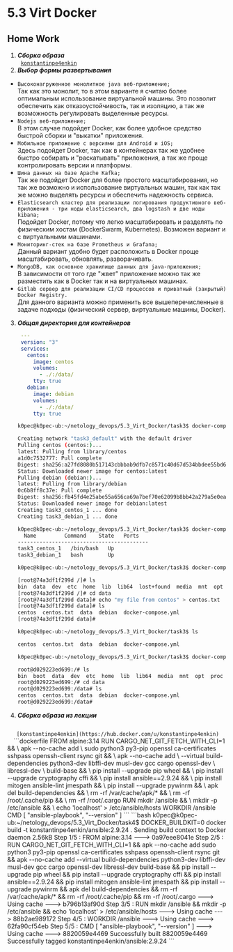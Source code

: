 # 5.3 Virt Docker
## Home Work
1. ***Сборка образа***  
   <code>
   [konstantinpe4enkin](https://hub.docker.com/u/konstantinpe4enkin)
   </code>
2. ***Выбор формы развертывания***  
+ `Высоконагруженное монолитное java веб-приложение;`  
  Так как это монолит, то в этом варианте я считаю более оптимальным использование виртуальной машины. Это позволит обеспечить как отказоустойчивость, так и изоляцию, а так же возможность регулировать выделенные ресурсы.
+ `Nodejs веб-приложение;`  
  В этом случае подойдет Docker, как более удобное средство быстрой сборки и "выкатки"
  приложения.
+ `Мобильное приложение c версиями для Android и iOS;`  
  Здесь подойдет Docker, так как в контейнерах так же удобнее быстро собирать и "раскатывать" приложения, а так же проще контролировать версии и платформы.
+ `Шина данных на базе Apache Kafka;`  
  Так же подойдет Docker для более простого масштабирования, но так же возможно и использование виртуальных машин, так как так же можно выделять ресурсы и обеспечить надежность сервиса.
+ `Elasticsearch кластер для реализации логирования продуктивного веб-приложения - три ноды elasticsearch, два logstash и две ноды kibana;`  
  Подойдет Docker, потому что легко масштабировать и разделять по физическим хостам (DockerSwarm, Kubernetes).
  Возможен вариант и с виртуальными машинами.
+ `Мониторинг-стек на базе Prometheus и Grafana;`  
  Данный вариант удобно будет расположить в Docker проще масштабировать, обновлять, разворачивать.    
+ `MongoDB, как основное хранилище данных для java-приложения;`  
  В зависимости от того где "жвет" приложение можно так же разместить как в Docker так и на виртуальных машинах.
+ `Gitlab сервер для реализации CI/CD процессов и приватный (закрытый) Docker Registry.`  
  Для данного варианта можно применить все вышеперечисленные в задаче подходы (физический сервер, виртуальные машины, Docker).  
3. ***Общая директория для контейнеров***  
   ```yaml
    ---
    version: "3"
    services:
      centos:
        image: centos
        volumes:
          - ./:/data/
        tty: true
      debian:
        image: debian
        volumes:
          - ./:/data/
        tty: true
    ```
    ```bash
    k0pec@k0pec-ub:~/netology_devops/5.3_Virt_Docker/task3$ docker-compose up -d

    Creating network "task3_default" with the default driver
    Pulling centos (centos:)...
    latest: Pulling from library/centos
    a1d0c7532777: Pull complete
    Digest: sha256:a27fd8080b517143cbbbab9dfb7c8571c40d67d534bbdee55bd6c473f432b177
    Status: Downloaded newer image for centos:latest
    Pulling debian (debian:)...
    latest: Pulling from library/debian
    0c6b8ff8c37e: Pull complete
    Digest: sha256:fb45fd4e25abe55a656ca69a7bef70e62099b8bb42a279a5e0ea4ae1ab410e0d
    Status: Downloaded newer image for debian:latest
    Creating task3_centos_1 ... done
    Creating task3_debian_1 ... done

    k0pec@k0pec-ub:~/netology_devops/5.3_Virt_Docker/task3$ docker-compose ps
      Name         Command    State   Ports
    ------------------------------------------
    task3_centos_1   /bin/bash   Up           
    task3_debian_1   bash        Up  

    k0pec@k0pec-ub:~/netology_devops/5.3_Virt_Docker/task3$ docker-compose exec centos /bin/bash

    [root@74a3df1f299d /]# ls
    bin  data  dev	etc  home  lib	lib64  lost+found  media  mnt  opt  proc  root	run  sbin  srv	sys  tmp  usr  var
    [root@74a3df1f299d /]# cd data
    [root@74a3df1f299d data]# echo "my file from centos" > centos.txt
    [root@74a3df1f299d data]# ls
    centos	centos.txt  data  debian  docker-compose.yml
    [root@74a3df1f299d data]# 
    ```
    ```bash
    k0pec@k0pec-ub:~/netology_devops/5.3_Virt_Docker/task3$ ls

    centos  centos.txt  data  debian  docker-compose.yml

    k0pec@k0pec-ub:~/netology_devops/5.3_Virt_Docker/task3$ docker-compose exec debian /bin/bash

    root@d029223ed699:/# ls
    bin  boot  data  dev  etc  home  lib  lib64  media  mnt  opt  proc  root  run  sbin  srv  sys  tmp  usr  var
    root@d029223ed699:/# cd data
    root@d029223ed699:/data# ls
    centos	centos.txt  data  debian  docker-compose.yml
    root@d029223ed699:/data#
    ```
4. ***Сборка образа из лекции***
  <code>
   [konstantinpe4enkin](https://hub.docker.com/u/konstantinpe4enkin)
  </code>
    ```dockerfile
    FROM alpine:3.14
    RUN CARGO_NET_GIT_FETCH_WITH_CLI=1 && \
      apk --no-cache add \
      sudo python3 py3-pip openssl ca-certificates sshpass openssh-client rsync git && \
      apk --no-cache add \
      --virtual build-dependencies python3-dev libffi-dev musl-dev gcc cargo openssl-dev \
      libressl-dev \
      build-base && \
      pip install --upgrade pip wheel && \
      pip install --upgrade cryptography cffi && \
      pip install ansible==2.9.24 && \
      pip install mitogen ansible-lint jmespath && \
      pip install --upgrade pywinrm && \
      apk del build-dependencies && \
      rm -rf /var/cache/apk/* && \
      rm -rf /root/.cache/pip && \
      rm -rf /root/.cargo
    RUN mkdir /ansible && \
      mkdir -p /etc/ansible && \
      echo 'localhost' > /etc/ansible/hosts
    WORKDIR /ansible
    CMD [ "ansible-playbook", "--version" ]
    ```
    ```bash
      k0pec@k0pec-ub:~/netology_devops/5.3_Virt_Docker/task4$ DOCKER_BUILDKIT=0 docker build -t konstantinpe4enkin/ansible:2.9.24 .
      Sending build context to Docker daemon   2.56kB
      Step 1/5 : FROM alpine:3.14
      ---> 0a97eee8041e
      Step 2/5 : RUN CARGO_NET_GIT_FETCH_WITH_CLI=1 &&     apk --no-cache add     sudo python3 py3-pip openssl ca-certificates sshpass openssh-client rsync git &&     apk --no-cache add     --virtual build-dependencies python3-dev libffi-dev musl-dev gcc cargo openssl-dev     libressl-dev     build-base &&     pip install --upgrade pip wheel &&     pip install --upgrade cryptography cffi &&     pip install ansible==2.9.24 &&     pip install mitogen ansible-lint jmespath &&     pip install --upgrade pywinrm &&     apk del build-dependencies &&     rm -rf /var/cache/apk/* &&     rm -rf /root/.cache/pip &&     rm -rf /root/.cargo
      ---> Using cache
      ---> b796b13af90d
      Step 3/5 : RUN mkdir /ansible &&     mkdir -p /etc/ansible &&     echo 'localhost' > /etc/ansible/hosts
      ---> Using cache
      ---> 88b2ae989172
      Step 4/5 : WORKDIR /ansible
      ---> Using cache
      ---> 62fa90cf54eb
      Step 5/5 : CMD [ "ansible-playbook", "--version" ]
      ---> Using cache
      ---> 8820059e4469
      Successfully built 8820059e4469
      Successfully tagged konstantinpe4enkin/ansible:2.9.24
    ```
 
